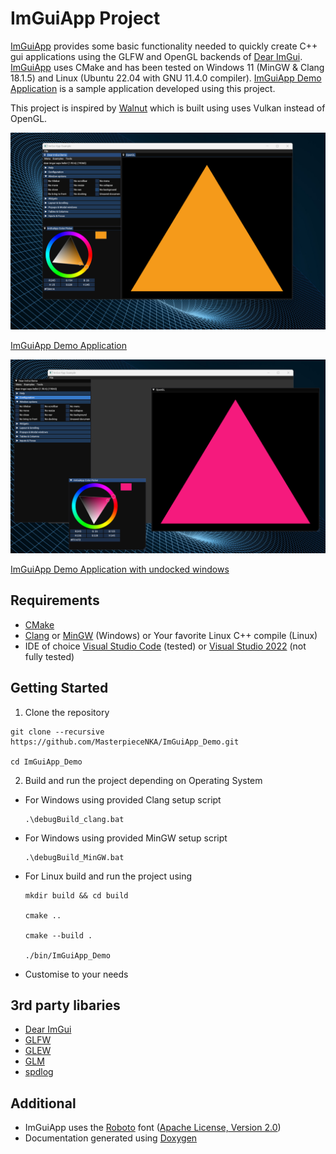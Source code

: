 # ImGuiApp Project

[ImGuiApp](https://github.com/MasterpieceNKA/ImGuiApp) provides some basic functionality needed to quickly create C++ gui applications using the GLFW and OpenGL backends of [Dear ImGui](https://github.com/ocornut/imgui). [ImGuiApp](https://github.com/MasterpieceNKA/ImGuiApp) uses CMake and has been tested on Windows 11 (MinGW & Clang 18.1.5) and Linux (Ubuntu 22.04 with GNU 11.4.0 compiler). [ImGuiApp Demo Application](https://github.com/MasterpieceNKA/ImGuiApp_Demo) is a sample application developed using this project.

This project is inspired by [Walnut](https://github.com/StudioCherno/Walnut) which is built using uses Vulkan instead of OpenGL.

![Image of ImGuiApp Demo](figures/fig_1.png)

[ImGuiApp Demo Application](https://github.com/MasterpieceNKA/ImGuiApp_Demo)






![Image of ImGuiApp Demo with undocked windows](figures/fig_2.png)

[ImGuiApp Demo Application with undocked windows](https://github.com/MasterpieceNKA/ImGuiApp_Demo)


## Requirements
- [CMake](https://cmake.org/)
- [Clang](https://clang.llvm.org/) or [MinGW](https://www.mingw-w64.org/) (Windows) or Your favorite Linux C++ compile (Linux)
- IDE of choice [Visual Studio Code](https://code.visualstudio.com/) (tested) or [Visual Studio 2022](https://visualstudio.com) (not fully tested)

## Getting Started
1. Clone the repository

```
git clone --recursive https://github.com/MasterpieceNKA/ImGuiApp_Demo.git

cd ImGuiApp_Demo
``` 

2. Build and run the project depending on Operating System
- For Windows using provided Clang setup script

    ```
    .\debugBuild_clang.bat
    ``` 
- For Windows using provided MinGW setup script

    ```
    .\debugBuild_MinGW.bat
    ``` 
- For Linux build and run the project using

    ```
    mkdir build && cd build

    cmake ..

    cmake --build .

    ./bin/ImGuiApp_Demo
    ``` 
- Customise to your needs




## 3rd party libaries
- [Dear ImGui](https://github.com/ocornut/imgui)
- [GLFW](https://github.com/glfw/glfw)
- [GLEW](https://github.com/nigels-com/glew)
- [GLM](https://github.com/g-truc/glm)
- [spdlog](https://github.com/gabime/spdlog)


## Additional
- ImGuiApp uses the [Roboto](https://fonts.google.com/specimen/Roboto) font ([Apache License, Version 2.0](https://www.apache.org/licenses/LICENSE-2.0))
- Documentation generated using [Doxygen](https://www.doxygen.nl/)


